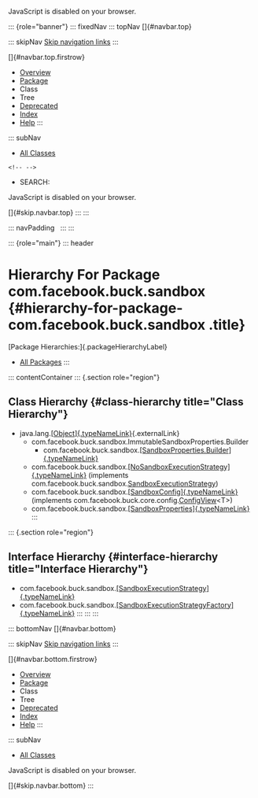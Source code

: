 <div>

JavaScript is disabled on your browser.

</div>

::: {role="banner"}
::: fixedNav
::: topNav
[]{#navbar.top}

::: skipNav
[Skip navigation links](#skip.navbar.top "Skip navigation links")
:::

[]{#navbar.top.firstrow}

-   [Overview](../../../../index.html)
-   [Package](package-summary.html)
-   Class
-   Tree
-   [Deprecated](../../../../deprecated-list.html)
-   [Index](../../../../index-all.html)
-   [Help](../../../../help-doc.html)
:::

::: subNav
-   [All Classes](../../../../allclasses.html)

```{=html}
<!-- -->
```
-   SEARCH:

<div>

<div>

JavaScript is disabled on your browser.

</div>

</div>

[]{#skip.navbar.top}
:::
:::

::: navPadding
 
:::
:::

::: {role="main"}
::: header
# Hierarchy For Package com.facebook.buck.sandbox {#hierarchy-for-package-com.facebook.buck.sandbox .title}

[Package Hierarchies:]{.packageHierarchyLabel}

-   [All Packages](../../../../overview-tree.html)
:::

::: contentContainer
::: {.section role="region"}
## Class Hierarchy {#class-hierarchy title="Class Hierarchy"}

-   java.lang.[[Object]{.typeNameLink}](http://docs.oracle.com/javase/7/docs/api/java/lang/Object.html?is-external=true "class or interface in java.lang"){.externalLink}
    -   com.facebook.buck.sandbox.ImmutableSandboxProperties.Builder
        -   com.facebook.buck.sandbox.[[SandboxProperties.Builder]{.typeNameLink}](SandboxProperties.Builder.html "class in com.facebook.buck.sandbox")
    -   com.facebook.buck.sandbox.[[NoSandboxExecutionStrategy]{.typeNameLink}](NoSandboxExecutionStrategy.html "class in com.facebook.buck.sandbox")
        (implements
        com.facebook.buck.sandbox.[SandboxExecutionStrategy](SandboxExecutionStrategy.html "interface in com.facebook.buck.sandbox"))
    -   com.facebook.buck.sandbox.[[SandboxConfig]{.typeNameLink}](SandboxConfig.html "class in com.facebook.buck.sandbox")
        (implements
        com.facebook.buck.core.config.[ConfigView](../core/config/ConfigView.html "interface in com.facebook.buck.core.config")\<T\>)
    -   com.facebook.buck.sandbox.[[SandboxProperties]{.typeNameLink}](SandboxProperties.html "class in com.facebook.buck.sandbox")
:::

::: {.section role="region"}
## Interface Hierarchy {#interface-hierarchy title="Interface Hierarchy"}

-   com.facebook.buck.sandbox.[[SandboxExecutionStrategy]{.typeNameLink}](SandboxExecutionStrategy.html "interface in com.facebook.buck.sandbox")
-   com.facebook.buck.sandbox.[[SandboxExecutionStrategyFactory]{.typeNameLink}](SandboxExecutionStrategyFactory.html "interface in com.facebook.buck.sandbox")
:::
:::
:::

::: bottomNav
[]{#navbar.bottom}

::: skipNav
[Skip navigation links](#skip.navbar.bottom "Skip navigation links")
:::

[]{#navbar.bottom.firstrow}

-   [Overview](../../../../index.html)
-   [Package](package-summary.html)
-   Class
-   Tree
-   [Deprecated](../../../../deprecated-list.html)
-   [Index](../../../../index-all.html)
-   [Help](../../../../help-doc.html)
:::

::: subNav
-   [All Classes](../../../../allclasses.html)

<div>

<div>

JavaScript is disabled on your browser.

</div>

</div>

[]{#skip.navbar.bottom}
:::
